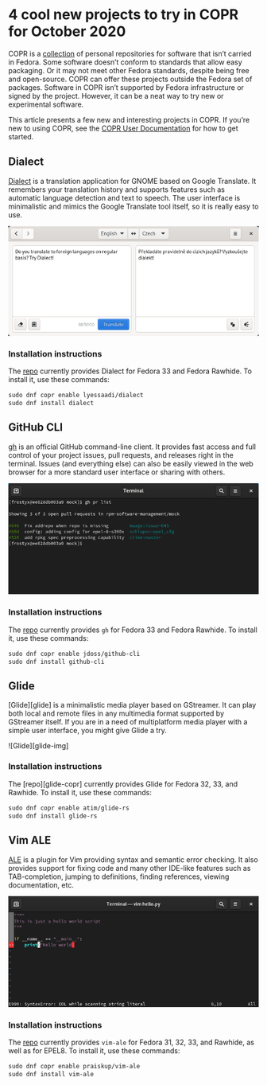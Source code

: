 # 4 cool new projects to try in COPR for October 2020

COPR is a [collection][copr] of personal repositories for software
that isn’t carried in Fedora. Some software doesn’t conform to
standards that allow easy packaging. Or it may not meet other Fedora
standards, despite being free and open-source. COPR can offer these
projects outside the Fedora set of packages. Software in COPR isn’t
supported by Fedora infrastructure or signed by the project. However,
it can be a neat way to try new or experimental software.

This article presents a few new and interesting projects in COPR. If
you’re new to using COPR, see the [COPR User Documentation][copr-docs]
for how to get started.


## Dialect

[Dialect][dialect] is a translation application for GNOME based on
Google Translate. It remembers your translation history and supports
features such as automatic language detection and text to speech. The
user interface is minimalistic and mimics the Google Translate tool
itself, so it is really easy to use.

![Dialect][dialect-img]

### Installation instructions

The [repo][dialect-copr] currently provides Dialect for Fedora 33 and Fedora
Rawhide. To install it, use these commands:

```
sudo dnf copr enable lyessaadi/dialect
sudo dnf install dialect
```


## GitHub CLI
[gh][gh] is an official GitHub command-line client. It provides fast
access and full control of your project issues, pull requests, and
releases right in the terminal. Issues (and everything else) can also
be easily viewed in the web browser for a more standard user interface
or sharing with others.

![GitHub CLI][gh-img]

### Installation instructions

The [repo][gh-copr] currently provides `gh` for Fedora 33 and Fedora
Rawhide. To install it, use these commands:

```
sudo dnf copr enable jdoss/github-cli
sudo dnf install github-cli
```


## Glide
[Glide][glide] is a minimalistic media player based on GStreamer. It
can play both local and remote files in any multimedia format
supported by GStreamer itself. If you are in a need of multiplatform
media player with a simple user interface, you might give Glide a try.

![Glide][glide-img]

### Installation instructions

The [repo][glide-copr] currently provides Glide for Fedora 32, 33, and
Rawhide. To install it, use these commands:

```
sudo dnf copr enable atim/glide-rs
sudo dnf install glide-rs
```


## Vim ALE

[ALE][vim-ale] is a plugin for Vim providing syntax and semantic error
checking. It also provides support for fixing code and many other
IDE-like features such as TAB-completion, jumping to definitions,
finding references, viewing documentation, etc.

![Vim ALE][vim-ale-img]

### Installation instructions

The [repo][vim-ale-copr] currently provides `vim-ale` for Fedora 31,
32, 33, and Rawhide, as well as for EPEL8. To install it, use these
commands:

```
sudo dnf copr enable praiskup/vim-ale
sudo dnf install vim-ale
```




[copr]: https://copr.fedorainfracloud.org/
[copr-docs]: https://docs.pagure.org/copr.copr/user_documentation.html

[dialect]: https://github.com/gi-lom/dialect
[dialect-copr]: https://copr.fedorainfracloud.org/coprs/lyessaadi/dialect/
[dialect-img]: img/dialect.png

[gh]: https://github.com/cli/cli
[gh-copr]: https://copr.fedorainfracloud.org/coprs/jdoss/github-cli/
[gh-img]: img/github-cli.png

[vim-ale]: https://github.com/dense-analysis/ale
[vim-ale-copr]: https://copr.fedorainfracloud.org/coprs/praiskup/vim-ale/
[vim-ale-img]: img/vim-ale.png
